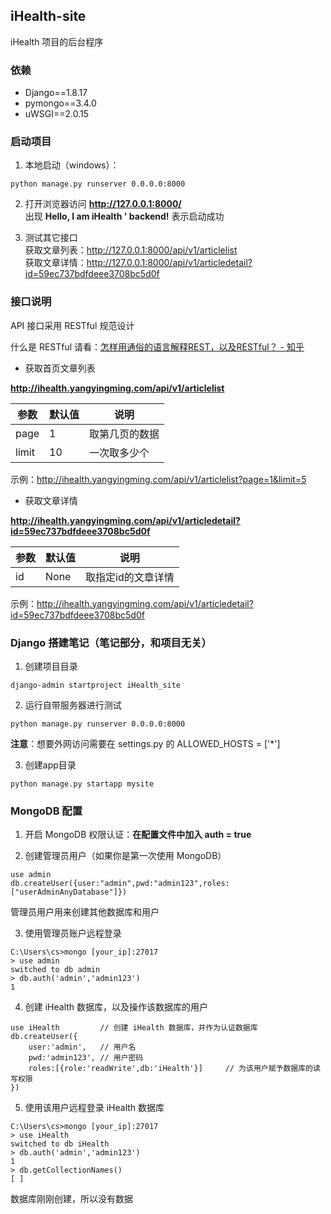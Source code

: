 ## iHealth-site
iHealth 项目的后台程序

### 依赖
* Django==1.8.17
* pymongo==3.4.0
* uWSGI==2.0.15

### 启动项目
1. 本地启动（windows）：
```
python manage.py runserver 0.0.0.0:8000
```

2. 打开浏览器访问 **http://127.0.0.1:8000/**  
  出现 **Hello, I am iHealth ' backend!** 表示启动成功

3. 测试其它接口  
获取文章列表：http://127.0.0.1:8000/api/v1/articlelist  
获取文章详情：http://127.0.0.1:8000/api/v1/articledetail?id=59ec737bdfdeee3708bc5d0f

### 接口说明
API 接口采用 RESTful 规范设计

什么是 RESTful 请看：[怎样用通俗的语言解释REST，以及RESTful？ - 知乎](https://www.zhihu.com/question/28557115)


* 获取首页文章列表

**http://ihealth.yangyingming.com/api/v1/articlelist**

| 参数      | 默认值   | 说明 |
| -------- | -------- | --------       |
| page     | 1        | 取第几页的数据  |
| limit    | 10       | 一次取多少个    |

示例：http://ihealth.yangyingming.com/api/v1/articlelist?page=1&limit=5

* 获取文章详情

**http://ihealth.yangyingming.com/api/v1/articledetail?id=59ec737bdfdeee3708bc5d0f**

| 参数      | 默认值   | 说明 |
| -------- | -------- | --------          |
| id       | None     | 取指定id的文章详情 |

示例：http://ihealth.yangyingming.com/api/v1/articledetail?id=59ec737bdfdeee3708bc5d0f


### Django 搭建笔记（笔记部分，和项目无关）
1. 创建项目目录
```
django-admin startproject iHealth_site
```

2. 运行自带服务器进行测试
```
python manage.py runserver 0.0.0.0:8000
```
**注意**：想要外网访问需要在 settings.py 的 ALLOWED_HOSTS = ['\*']

3. 创建app目录
```
python manage.py startapp mysite
```

### MongoDB 配置
1. 开启 MongoDB 权限认证：**在配置文件中加入 auth = true**

2. 创建管理员用户（如果你是第一次使用 MongoDB）  
```
use admin
db.createUser({user:"admin",pwd:"admin123",roles:["userAdminAnyDatabase"]})
```
管理员用户用来创建其他数据库和用户

3. 使用管理员账户远程登录
```
C:\Users\cs>mongo [your_ip]:27017
> use admin
switched to db admin
> db.auth('admin','admin123')
1
```

4. 创建 iHealth 数据库，以及操作该数据库的用户
```
use iHealth         // 创建 iHealth 数据库，并作为认证数据库
db.createUser({
    user:'admin',   // 用户名
    pwd:'admin123', // 用户密码
    roles:[{role:'readWrite',db:'iHealth'}]     // 为该用户赋予数据库的读写权限
})
```

5. 使用该用户远程登录 iHealth 数据库
```
C:\Users\cs>mongo [your_ip]:27017
> use iHealth
switched to db iHealth
> db.auth('admin','admin123')
1
> db.getCollectionNames()
[ ]
```
数据库刚刚创建，所以没有数据